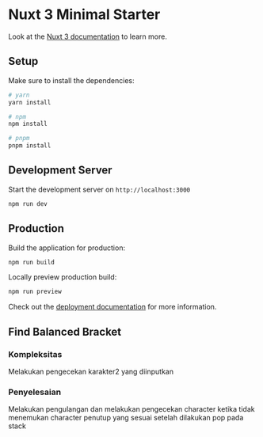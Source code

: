 # Nuxt 3 Minimal Starter

Look at the [Nuxt 3 documentation](https://nuxt.com/docs/getting-started/introduction) to learn more.

## Setup

Make sure to install the dependencies:

```bash
# yarn
yarn install

# npm
npm install

# pnpm
pnpm install
```

## Development Server

Start the development server on `http://localhost:3000`

```bash
npm run dev
```

## Production

Build the application for production:

```bash
npm run build
```

Locally preview production build:

```bash
npm run preview
```

Check out the [deployment documentation](https://nuxt.com/docs/getting-started/deployment) for more information.

## Find Balanced Bracket

### Kompleksitas 

Melakukan pengecekan karakter2 yang diinputkan

### Penyelesaian

Melakukan pengulangan dan melakukan pengecekan character ketika tidak menemukan character penutup yang sesuai setelah dilakukan pop pada stack